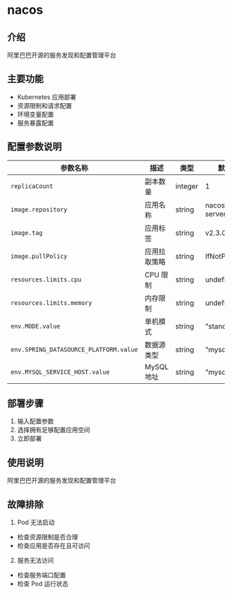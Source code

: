 # nacos

## 介绍
阿里巴巴开源的服务发现和配置管理平台

## 主要功能
- Kubernetes 应用部署
- 资源限制和请求配置
- 环境变量配置
- 服务暴露配置

## 配置参数说明
| 参数名称 | 描述 | 类型 | 默认值 |
|---------|-----|------|--------|
| `replicaCount` | 副本数量 | integer | 1 |
| `image.repository` | 应用名称 | string | nacos/nacos-server |
| `image.tag` | 应用标签 | string | v2.3.0 |
| `image.pullPolicy` | 应用拉取策略 | string | IfNotPresent |
| `resources.limits.cpu` | CPU 限制 | string | undefined |
| `resources.limits.memory` | 内存限制 | string | undefined |
| `env.MODE.value` | 单机模式 | string | "standalone" |
| `env.SPRING_DATASOURCE_PLATFORM.value` | 数据源类型 | string | "mysql" |
| `env.MYSQL_SERVICE_HOST.value` | MySQL地址 | string | "mysql" |

## 部署步骤
1. 输入配置参数
2. 选择拥有足够配置应用空间
3. 立即部署

## 使用说明
阿里巴巴开源的服务发现和配置管理平台

## 故障排除
1. Pod 无法启动
  - 检查资源限制是否合理
  - 检查应用是否存在且可访问
  
2. 服务无法访问
  - 检查服务端口配置
  - 检查 Pod 运行状态